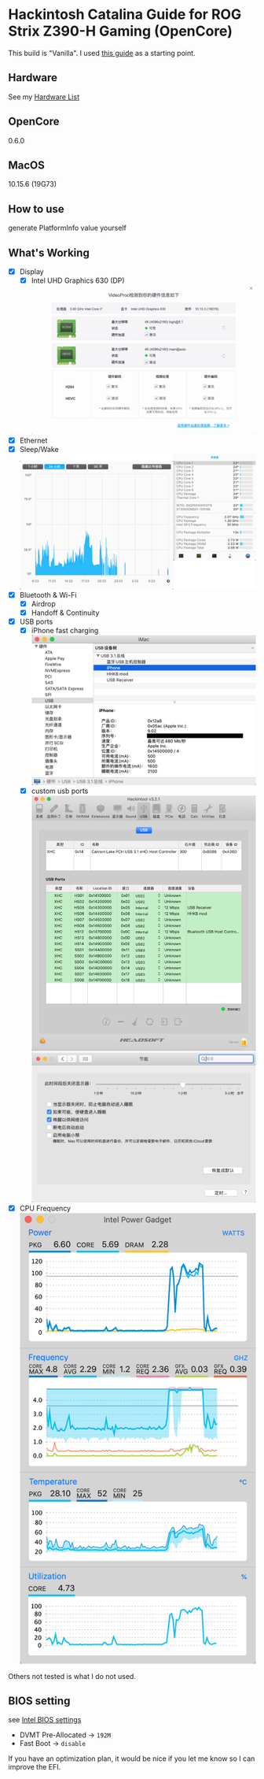 # Hackintosh Catalina Guide for ROG Strix Z390-H Gaming (OpenCore)

This build is "Vanilla". I used [this guide](https://dortania.github.io/OpenCore-Install-Guide/) as a starting point.

## Hardware
See my [Hardware List](HARDWARE.md)

## OpenCore
0.6.0

## MacOS
10.15.6 (19G73)

## How to use
generate PlatformInfo value yourself

## What's Working

- [x] Display
    - [x] Intel UHD Graphics 630 (DP)
    ![gup](img/gpu.png)
- [x] Ethernet
- [x] Sleep/Wake
![sleep/Wake](img/sleep_wake.png)
- [x] Bluetooth & Wi-Fi
    - [x] Airdrop
    - [x] Handoff & Continuity
- [x] USB ports
    - [x] iPhone fast charging
    ![fast_charging](img/usb_charging.png)
    - [x] custom usb ports
    ![usb](img/usb.png)
    ![power](img/power.png)
- [x] CPU Frequency
![cpu](img/cpu.png)

Others not tested is what I do not used.

## BIOS setting
see [Intel BIOS settings](https://dortania.github.io/OpenCore-Desktop-Guide/config.plist/coffee-lake.html#intel-bios-settings)
 - DVMT Pre-Allocated -> `192M`
 - Fast Boot -> `disable`

If you have an optimization plan, it would be nice if you let me know so I can improve the EFI. 
